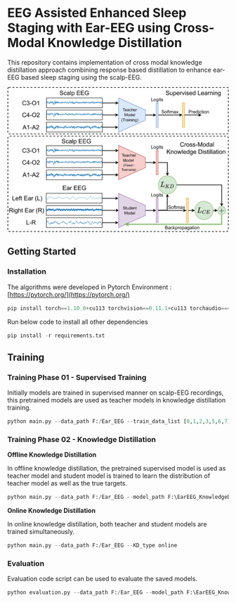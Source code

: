 # EEG Assisted Enhanced Sleep Staging with Ear-EEG using Cross-Modal Knowledge Distillation

This repository contains implementation of cross modal knowledge distillation approach combining response based distillation to enhance ear-EEG based sleep staging using the scalp-EEG.

![cross modal distillation.png](cross_modal_distillation.png)

## Getting Started

### Installation

The algorithms were developed in Pytorch Environment : [https://pytorch.org/](https://pytorch.org/)

```python
pip install torch==1.10.0+cu113 torchvision==0.11.1+cu113 torchaudio===0.10.0+cu113 -f https://download.pytorch.org/whl/cu113/torch_stable.html
```

Run below code to install all other dependencies

```python
pip install -r requirements.txt
```

## Training

### Training Phase 01 - Supervised Training

Initially models are trained in supervised manner on scalp-EEG recordings, this pretrained models are used as teacher models in knowledge distillation training.

```python
python main.py --data_path F:/Ear_EEG --train_data_list [0,1,2,3,5,6,7] --val_data_list [8] --signals ear-eeg --training_type supervised --is_neptune True --nep_project mithunjha/KD-v2 --nep_api eyJhcGlfYWRkcmVzcyI6Imh0dHBzOi8vYXBwLm5lcHR1bmUuYWkiLCJhcGlfdXJsIjoiaHR0cHM6Ly9hcHAubmVwdHVuZS5haSIsImFwaV9rZXkiOiIwZjA0YTVhOC02ZGVlLTQ0NTktOWY3NS03YzFhZWUxY2M4MTcifQ==
```

### Training Phase 02 - Knowledge Distillation

**Offline Knowledge Distillation**

In offline knowledge distillation, the pretrained supervised model is used as teacher model and student model is trained to learn the distribution of teacher model as well as the true targets.

```python
python main.py --data_path F:/Ear_EEG --model_path F:\EarEEG_KnowledgeDistillation\results\model_check_points\checkpoint_model_epoch_best_kappa.pth.tar
```

**Online Knowledge Distillation**

In online knowledge distillation, both teacher and student models are trained simultaneously. 

```python
python main.py --data_path F:/Ear_EEG --KD_type online
```

### Evaluation

Evaluation code script can be used to evaluate the saved models.

```python
python evaluation.py --data_path F:/Ear_EEG --model_path F:\EarEEG_KnowledgeDistillation\results\model_check_points\checkpoint_model_epoch_best_kappa.pth.tar
```